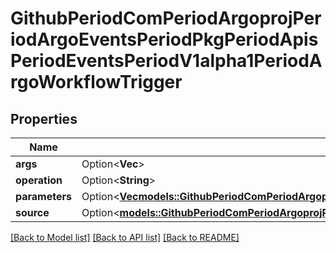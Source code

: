 # GithubPeriodComPeriodArgoprojPeriodArgoEventsPeriodPkgPeriodApisPeriodEventsPeriodV1alpha1PeriodArgoWorkflowTrigger

## Properties

Name | Type | Description | Notes
------------ | ------------- | ------------- | -------------
**args** | Option<**Vec<String>**> |  | [optional]
**operation** | Option<**String**> |  | [optional]
**parameters** | Option<[**Vec<models::GithubPeriodComPeriodArgoprojPeriodArgoEventsPeriodPkgPeriodApisPeriodEventsPeriodV1alpha1PeriodTriggerParameter>**](github.com.argoproj.argo_events.pkg.apis.events.v1alpha1.TriggerParameter.md)> |  | [optional]
**source** | Option<[**models::GithubPeriodComPeriodArgoprojPeriodArgoEventsPeriodPkgPeriodApisPeriodEventsPeriodV1alpha1PeriodArtifactLocation**](github.com.argoproj.argo_events.pkg.apis.events.v1alpha1.ArtifactLocation.md)> |  | [optional]

[[Back to Model list]](../README.md#documentation-for-models) [[Back to API list]](../README.md#documentation-for-api-endpoints) [[Back to README]](../README.md)


